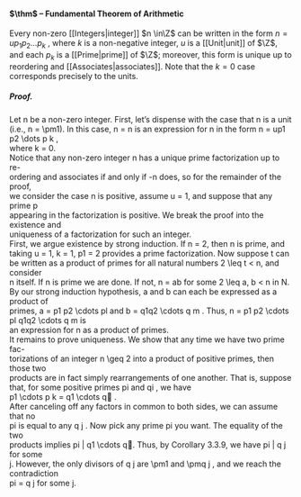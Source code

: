 #### $\thm$ – Fundamental Theorem of Arithmetic
Every non-zero [[Integers|integer]] $n \in\Z$ can be written in the form $n = up_{1} p_{2} \dots  p_{k}$ , where $k$ is a non-negative integer, $u$ is a [[Unit|unit]] of $\Z$, and each $p_{k}$ is a [[Prime|prime]] of $\Z$; moreover, this form is unique up to reordering and [[Associates|associates]]. Note that the $k = 0$ case corresponds precisely to the units.

##### *Proof.*
Let n be a non-zero integer. First, let’s dispense with the case that n is a unit  
(i.e., n = \pm1). In this case, n = n is an expression for n in the form n = up1 p2 \dots  p k ,  
where k = 0.  
Notice that any non-zero integer n has a unique prime factorization up to re-  
ordering and associates if and only if -n does, so for the remainder of the proof,  
we consider the case n is positive, assume u = 1, and suppose that any prime p  
appearing in the factorization is positive. We break the proof into the existence and  
uniqueness of a factorization for such an integer.  
First, we argue existence by strong induction. If n = 2, then n is prime, and  
taking u = 1, k = 1, p1 = 2 provides a prime factorization. Now suppose t can  
be written as a product of primes for all natural numbers 2 \leq  t < n, and consider  
n itself. If n is prime we are done. If not, n = ab for some 2 \leq  a, b < n in N.  
By our strong induction hypothesis, a and b can each be expressed as a product of  
primes, a = p1 p2 \cdots  pl and b = q1q2 \cdots  q m . Thus, n = p1 p2 \cdots  pl q1q2 \cdots  q m is  
an expression for n as a product of primes.  
It remains to prove uniqueness. We show that any time we have two prime fac-  
torizations of an integer n \geq  2 into a product of positive primes, then those two  
products are in fact simply rearrangements of one another. That is, suppose that, for some positive primes pi and qi , we have  
p1 \cdots  p k = q1 \cdots  q .  
After canceling off any factors in common to both sides, we can assume that no  
pi is equal to any q j . Now pick any prime pi you want. The equality of the two  
products implies pi | q1 \cdots  q. Thus, by Corollary 3.3.9, we have pi | q j for some  
j. However, the only divisors of q j are \pm1 and \pmq j , and we reach the contradiction  
pi = q j for some j.